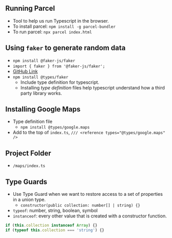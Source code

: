 ## Running Parcel

- Tool to help us run Typescript in the browser.
- To install parcel: `npm install -g parcel-bundler`
- To run parcel: `npx parcel index.html`

## Using `faker` to generate random data

- `npm install @faker-js/faker`
- `import { faker } from '@faker-js/faker';`
- [GitHub Link](https://github.com/faker-js/faker)
- `npm install @types/faker`
  - Include type definition for typescript.
  - Installing _type definition_ files help typescript understand how a third party library works.

## Installing Google Maps

- Type definition file
  - `npm install @types/google.maps`
- Add to the top of `index.ts`, `/// <reference types="@types/google.maps" />`

## Project Folder

- `/maps/index.ts`

## Type Guards

- Use Type Guard when we want to restore access to a set of properties in a union type.
    - `constructor(public collection: number[] | string) {}`
- `typeof`: number, string, boolean, symbol
- `instanceof`: every other value that is created with a constructor function.

```ts
if (this.collection instanceof Array) {}
if (typeof this.collection === 'string') {}
```
